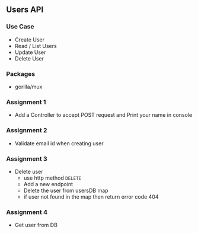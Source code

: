 ## Users API

### Use Case

- Create User
- Read / List Users
- Update User
- Delete User

### Packages

- gorilla/mux

### Assignment 1

- Add a Controller to accept POST request and Print your name in console

### Assignment 2

- Validate email id when creating user

### Assignment 3

- Delete user
    - use http method `DELETE`
    - Add a new endpoint
    - Delete the user from usersDB map
    - if user not found in the map then return error code 404

### Assignment 4

- Get user from DB
